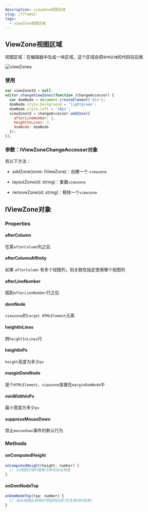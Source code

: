 ```yaml
---
description: viewZone视图区域
slug: /777a9e3
tags: 
  - viewZone视图区域
---
```



## ViewZone视图区域

视图区域：在编辑器中生成一块区域，这个区域会把`命中区域`的代码往后推

![viewZones](@site/static/third/monaco05.png)

### 使用

```js
var viewZoneId = null;
editor.changeViewZones(function (changeAccessor) {
  var domNode = document.createElement('div');
  domNode.style.background = 'lightgreen';
  domNode.style.left = '10px';
  viewZoneId = changeAccessor.addZone({
    afterLineNumber: 3,
    heightInLines: 3,
    domNode: domNode
  });
});
```

### 参数：IViewZoneChangeAccessor对象


有以下方法：
- addZone(zone: IViewZone)：创建一个 `viewzone`

- layoutZone(id: string)：重置`viewzone`

- removeZone(id: string)：移除一个`viewzone`


## IViewZone对象


### Properties

#### afterColumn
在第`afterColumn`列之后


#### afterColumnAffinity
如果 `afterColumn` 有多个视图列，则关联性指定使用哪个视图列


#### afterLineNumber
插到`afterLineNumber`行之后


#### domNode
`viewzone`的`target HTMLElement`元素

#### heightInLines
跨`heightInLines`行


#### heightInPx
`height`高度为多少`px`


#### marginDomNode
是个`HTMLElement`，`viewzone`放置在`marginDomNode`中


#### minWidthInPx
最小宽度为多少`px`


#### suppressMouseDown
禁止`mousedown`事件的默认行为




### Methods


#### onComputedHeight
```js
onComputedHeight(height: number) {
  // 以视图区域的像素为单位给出高度
}
```


#### onDomNodeTop
```js
onDomNodeTop(top: number) {
  // 给出视图区域相对顶部的回调(包含滚动的因素)
}
```



